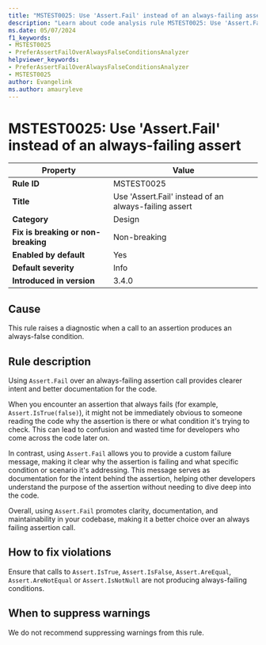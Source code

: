 ```yaml
---
title: "MSTEST0025: Use 'Assert.Fail' instead of an always-failing assert"
description: "Learn about code analysis rule MSTEST0025: Use 'Assert.Fail' instead of an always-failing assert"
ms.date: 05/07/2024
f1_keywords:
- MSTEST0025
- PreferAssertFailOverAlwaysFalseConditionsAnalyzer
helpviewer_keywords:
- PreferAssertFailOverAlwaysFalseConditionsAnalyzer
- MSTEST0025
author: Evangelink
ms.author: amauryleve
---
```

# MSTEST0025: Use 'Assert.Fail' instead of an always-failing assert

| Property                            | Value                                                 |
|-------------------------------------|-------------------------------------------------------|
| **Rule ID**                         | MSTEST0025                                            |
| **Title**                           | Use 'Assert.Fail' instead of an always-failing assert |
| **Category**                        | Design                                                |
| **Fix is breaking or non-breaking** | Non-breaking                                          |
| **Enabled by default**              | Yes                                                   |
| **Default severity**                | Info                                                  |
| **Introduced in version**           | 3.4.0                                                 |

## Cause

This rule raises a diagnostic when a call to an assertion produces an always-false condition.

## Rule description

Using `Assert.Fail` over an always-failing assertion call provides clearer intent and better documentation for the code.

When you encounter an assertion that always fails (for example, `Assert.IsTrue(false)`), it might not be immediately obvious to someone reading the code why the assertion is there or what condition it's trying to check. This can lead to confusion and wasted time for developers who come across the code later on.

In contrast, using `Assert.Fail` allows you to provide a custom failure message, making it clear why the assertion is failing and what specific condition or scenario it's addressing. This message serves as documentation for the intent behind the assertion, helping other developers understand the purpose of the assertion without needing to dive deep into the code.

Overall, using `Assert.Fail` promotes clarity, documentation, and maintainability in your codebase, making it a better choice over an always failing assertion call.

## How to fix violations

Ensure that calls to `Assert.IsTrue`, `Assert.IsFalse`, `Assert.AreEqual`, `Assert.AreNotEqual` or `Assert.IsNotNull` are not producing always-failing conditions.

## When to suppress warnings

We do not recommend suppressing warnings from this rule.

